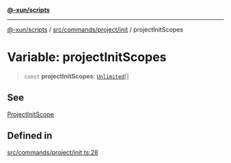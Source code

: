 [**@-xun/scripts**](../../../../../README.md)

***

[@-xun/scripts](../../../../../README.md) / [src/commands/project/init](../README.md) / projectInitScopes

# Variable: projectInitScopes

> `const` **projectInitScopes**: [`Unlimited`](../../../../configure/enumerations/UnlimitedGlobalScope.md#unlimited)[]

## See

[ProjectInitScope](../../../../configure/enumerations/UnlimitedGlobalScope.md)

## Defined in

[src/commands/project/init.ts:28](https://github.com/Xunnamius/xscripts/blob/08b8dd169c5f24bef791b640ada35bc11e6e6e8e/src/commands/project/init.ts#L28)
